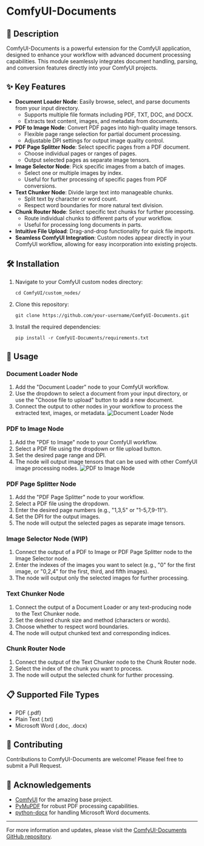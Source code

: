 # ComfyUI-Documents
## 📄 Description
ComfyUI-Documents is a powerful extension for the ComfyUI application, designed to enhance your workflow with advanced document processing capabilities. This module seamlessly integrates document handling, parsing, and conversion features directly into your ComfyUI projects.
## ✨ Key Features
- **Document Loader Node**: Easily browse, select, and parse documents from your input directory.
  - Supports multiple file formats including PDF, TXT, DOC, and DOCX.
  - Extracts text content, images, and metadata from documents.
- **PDF to Image Node**: Convert PDF pages into high-quality image tensors.
  - Flexible page range selection for partial document processing.
  - Adjustable DPI settings for output image quality control.
- **PDF Page Splitter Node**: Select specific pages from a PDF document.
  - Choose individual pages or ranges of pages.
  - Output selected pages as separate image tensors.
- **Image Selector Node**: Pick specific images from a batch of images.
  - Select one or multiple images by index.
  - Useful for further processing of specific pages from PDF conversions.
- **Text Chunker Node**: Divide large text into manageable chunks.
  - Split text by character or word count.
  - Respect word boundaries for more natural text division.
- **Chunk Router Node**: Select specific text chunks for further processing.
  - Route individual chunks to different parts of your workflow.
  - Useful for processing long documents in parts.
- **Intuitive File Upload**: Drag-and-drop functionality for quick file imports.
- **Seamless ComfyUI Integration**: Custom nodes appear directly in your ComfyUI workflow, allowing for easy incorporation into existing projects.
## 🛠️ Installation
1. Navigate to your ComfyUI custom nodes directory:
   ```
   cd ComfyUI/custom_nodes/
   ```
2. Clone this repository:
   ```
   git clone https://github.com/your-username/ComfyUI-Documents.git
   ```
3. Install the required dependencies:
   ```
   pip install -r ComfyUI-Documents/requirements.txt
   ```
## 🚀 Usage
### Document Loader Node
1. Add the "Document Loader" node to your ComfyUI workflow.
2. Use the dropdown to select a document from your input directory, or use the "Choose file to upload" button to add a new document.
3. Connect the output to other nodes in your workflow to process the extracted text, images, or metadata.
![Document Loader Node](https://github.com/IndrasMirror/ComfyUI-Documents/assets/111665831/cb9c0ab8-976f-4462-856f-17731eb3e852)
### PDF to Image Node
1. Add the "PDF to Image" node to your ComfyUI workflow.
2. Select a PDF file using the dropdown or file upload button.
3. Set the desired page range and DPI.
4. The node will output image tensors that can be used with other ComfyUI image processing nodes.
![PDF to Image Node](https://github.com/IndrasMirror/ComfyUI-Documents/assets/111665831/34cb7333-09c3-4086-845e-bc4ca133f9ea)
### PDF Page Splitter Node
1. Add the "PDF Page Splitter" node to your workflow.
2. Select a PDF file using the dropdown.
3. Enter the desired page numbers (e.g., "1,3,5" or "1-5,7,9-11").
4. Set the DPI for the output images.
5. The node will output the selected pages as separate image tensors.
### Image Selector Node (WIP)
1. Connect the output of a PDF to Image or PDF Page Splitter node to the Image Selector node.
2. Enter the indexes of the images you want to select (e.g., "0" for the first image, or "0,2,4" for the first, third, and fifth images).
3. The node will output only the selected images for further processing.
### Text Chunker Node
1. Connect the output of a Document Loader or any text-producing node to the Text Chunker node.
2. Set the desired chunk size and method (characters or words).
3. Choose whether to respect word boundaries.
4. The node will output chunked text and corresponding indices.
### Chunk Router Node
1. Connect the output of the Text Chunker node to the Chunk Router node.
2. Select the index of the chunk you want to process.
3. The node will output the selected chunk for further processing.
## 📋 Supported File Types
- PDF (.pdf)
- Plain Text (.txt)
- Microsoft Word (.doc, .docx)
## 🤝 Contributing
Contributions to ComfyUI-Documents are welcome! Please feel free to submit a Pull Request.
## 🙏 Acknowledgements
- [ComfyUI](https://github.com/comfyanonymous/ComfyUI) for the amazing base project.
- [PyMuPDF](https://github.com/pymupdf/PyMuPDF) for robust PDF processing capabilities.
- [python-docx](https://github.com/python-openxml/python-docx) for handling Microsoft Word documents.
---
For more information and updates, please visit the [ComfyUI-Documents GitHub repository](https://github.com/your-username/ComfyUI-Documents).
